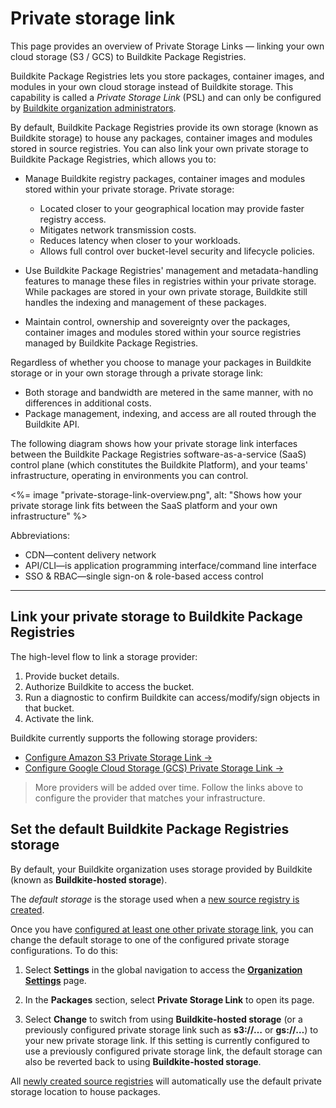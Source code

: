 # Private storage link

This page provides an overview of Private Storage Links — linking your own cloud storage (S3 / GCS) to Buildkite Package Registries.

Buildkite Package Registries lets you store packages, container images, and modules in your own cloud storage instead of Buildkite storage. This capability is called a _Private Storage Link_ (PSL) and can only be configured by [Buildkite organization administrators](/docs/package-registries/security/permissions#manage-teams-and-permissions-organization-level-permissions).

By default, Buildkite Package Registries provide its own storage (known as Buildkite storage) to house any packages, container images and modules stored in source registries. You can also link your own private storage to Buildkite Package Registries, which allows you to:

- Manage Buildkite registry packages, container images and modules stored within your private storage. Private storage:

    * Located closer to your geographical location may provide faster registry access.
    * Mitigates network transmission costs.
    * Reduces latency when closer to your workloads.
    * Allows full control over bucket-level security and lifecycle policies.

- Use Buildkite Package Registries' management and metadata-handling features to manage these files in registries within your private storage. While packages are stored in your own private storage, Buildkite still handles the indexing and management of these packages.

- Maintain control, ownership and sovereignty over the packages, container images and modules stored within your source registries managed by Buildkite Package Registries.

Regardless of whether you choose to manage your packages in Buildkite storage or in your own storage through a private storage link:

- Both storage and bandwidth are metered in the same manner, with no differences in additional costs.
- Package management, indexing, and access are all routed through the Buildkite API.

The following diagram shows how your private storage link interfaces between the Buildkite Package Registries software-as-a-service (SaaS) control plane (which constitutes the Buildkite Platform), and your teams' infrastructure, operating in environments you can control.


<%= image "private-storage-link-overview.png", alt: "Shows how your private storage link fits between the SaaS platform and your own infrastructure" %>

Abbreviations:

- CDN—content delivery network
- API/CLI—is application programming interface/command line interface
- SSO & RBAC—single sign-on & role-based access control


---

## Link your private storage to Buildkite Package Registries

The high-level flow to link a storage provider:

1. Provide bucket details.
1. Authorize Buildkite to access the bucket.
1. Run a diagnostic to confirm Buildkite can access/modify/sign objects in that bucket.
1. Activate the link.

Buildkite currently supports the following storage providers:

- [Configure Amazon S3 Private Storage Link →](./private_storage_link/s3)
- [Configure Google Cloud Storage (GCS) Private Storage Link →](./private_storage_link/gcs)

> More providers will be added over time. Follow the links above to configure the provider that matches your infrastructure.


## Set the default Buildkite Package Registries storage

By default, your Buildkite organization uses storage provided by Buildkite (known as **Buildkite-hosted storage**).

The _default storage_ is the storage used when a [new source registry is created](/docs/package-registries/manage-registries#create-a-source-registry).

Once you have [configured at least one other private storage link](#link-your-private-storage-to-buildkite-package-registries), you can change the default storage to one of the configured private storage configurations. To do this:

1. Select **Settings** in the global navigation to access the [**Organization Settings**](https://buildkite.com/organizations/~/settings) page.

1. In the **Packages** section, select **Private Storage Link** to open its page.

1. Select **Change** to switch from using **Buildkite-hosted storage** (or a previously configured private storage link such as **s3://…** or **gs://…**) to your new private storage link. If this setting is currently configured to use a previously configured private storage link, the default storage can also be reverted back to using **Buildkite-hosted storage**.

All [newly created source registries](/docs/package-registries/manage-registries#create-a-source-registry) will automatically use the default private storage location to house packages.
